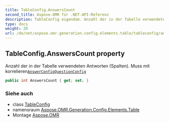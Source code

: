 ```yaml
---
title: TableConfig.AnswersCount
second_title: Aspose.OMR für .NET-API-Referenz
description: TableConfig eigendom. Anzahl der in der Tabelle verwendeten Antworten Spalten. Muss mit korrelierenAnswerConfigQuestionConfig
type: docs
weight: 20
url: /de/net/aspose.omr.generation.config.elements.table/tableconfig/answerscount/
---
```

## TableConfig.AnswersCount property

Anzahl der in der Tabelle verwendeten Antworten (Spalten). Muss mit korrelieren[`AnswerConfig`](../../../aspose.omr.generation.config.elements.parents/answerconfig/)[`QuestionConfig`](../../questionconfig/)

```csharp
public int AnswersCount { get; set; }
```

### Siehe auch

* class [TableConfig](../)
* namensraum [Aspose.OMR.Generation.Config.Elements.Table](../../tableconfig/)
* Montage [Aspose.OMR](../../../)


